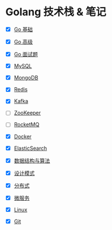 # Golang 技术栈 & 笔记

- [x] [Go 基础](GoBasic.md)

- [x] [Go 高级](GoAdvanced.md)

- [x] [Go 面试题](GoInterview.md)

- [x] [MySQL](MySQL_3306.md)

- [x] [MongoDB](MongoDB_27017.md)

- [x] [Redis](Redis_6379.md)

- [x] [Kafka](Kafka_9092.md)

- [ ] [ZooKeeper](zookeeper_2181.md)

- [ ] [RocketMQ](RocketMQ_9876.md)

- [x] [Docker](Docker.md)

- [x] [ElasticSearch](ElasticSearch.md)

- [x] [数据结构与算法](Algorithm.md)

- [x] [设计模式](DesignPattern.md)

- [x] [分布式](Distributed.md)

- [x] [微服务](MicroService.md)

- [x] [Linux](Linux.md)

- [x] [Git](Git.md)

  

